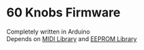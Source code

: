 # 60 Knobs Firmware

Completely written in Arduino  
Depends on [MIDI Library](https://playground.arduino.cc/Main/MIDILibrary) and [EEPROM Library](https://www.arduino.cc/en/Reference/EEPROM)
